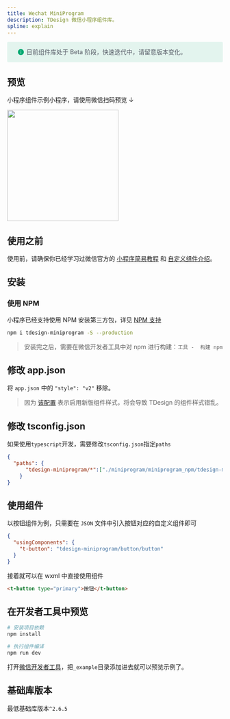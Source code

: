 ```yaml
---
title: Wechat MiniProgram
description: TDesign 微信小程序组件库。
spline: explain
---
```


<div style="background: rgba(0, 168, 112, .1); display: flex; align-items: center; line-height: 20px; padding: 14px 24px; border-radius: 3px; color: #555a65">
  <svg fill="none" viewBox="0 0 16 16" width="16px" height="16px" style="margin-right: 5px">
    <path fill="#00a870" d="M8 15A7 7 0 108 1a7 7 0 000 14zM7.4 4h1.2v1.2H7.4V4zm.1 2.5h1V12h-1V6.5z" fillOpacity="0.9"></path>
  </svg>
  目前组件库处于 Beta 阶段，快速迭代中，请留意版本变化。
</div>

## 预览

小程序组件示例小程序，请使用微信扫码预览 ↓
<br/>

<img width="260" src="https://tdesign.gtimg.com/site/qrcode.jpeg" />

## 使用之前

使用前，请确保你已经学习过微信官方的 [小程序简易教程](https://developers.weixin.qq.com/miniprogram/dev/framework/) 和 [自定义组件介绍](https://developers.weixin.qq.com/miniprogram/dev/framework/custom-component/)。

## 安装

### 使用 NPM

小程序已经支持使用 NPM 安装第三方包，详见 [NPM 支持](https://developers.weixin.qq.com/miniprogram/dev/devtools/npm.html?search-key=npm)

```bash
npm i tdesign-miniprogram -S --production
```

> 安装完之后，需要在微信开发者工具中对 npm 进行构建：`工具 -  构建 npm`

## 修改 app.json

将 `app.json` 中的 `"style": "v2"` 移除。

> 因为 [该配置](https://developers.weixin.qq.com/miniprogram/dev/reference/configuration/app.html#style) 表示启用新版组件样式，将会导致 TDesign 的组件样式错乱。

## 修改 tsconfig.json
如果使用`typescript`开发，需要修改`tsconfig.json`指定`paths`
```json
{
  "paths": {
      "tdesign-miniprogram/*":["./miniprogram/miniprogram_npm/tdesign-miniprogram/*"]
    }
}
```

## 使用组件

以按钮组件为例，只需要在 `JSON` 文件中引入按钮对应的自定义组件即可

```json
{
  "usingComponents": {
    "t-button": "tdesign-miniprogram/button/button"
  }
}
```

接着就可以在 wxml 中直接使用组件

```html
<t-button type="primary">按钮</t-button>
```

## 在开发者工具中预览

```bash
# 安装项目依赖
npm install

# 执行组件编译
npm run dev
```

打开[微信开发者工具](https://mp.weixin.qq.com/debug/wxadoc/dev/devtools/download.html)，把`_example`目录添加进去就可以预览示例了。

## 基础库版本

最低基础库版本`^2.6.5`
